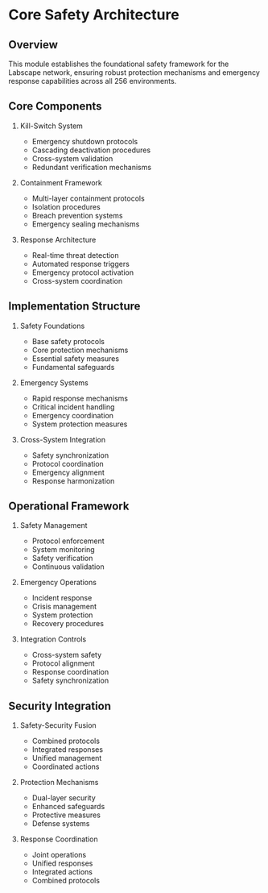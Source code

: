 # Core Safety Architecture

## Overview

This module establishes the foundational safety framework for the Labscape network, ensuring robust protection mechanisms and emergency response capabilities across all 256 environments.

## Core Components

1. Kill-Switch System
   - Emergency shutdown protocols
   - Cascading deactivation procedures
   - Cross-system validation
   - Redundant verification mechanisms

2. Containment Framework
   - Multi-layer containment protocols
   - Isolation procedures
   - Breach prevention systems
   - Emergency sealing mechanisms

3. Response Architecture
   - Real-time threat detection
   - Automated response triggers
   - Emergency protocol activation
   - Cross-system coordination

## Implementation Structure

1. Safety Foundations
   - Base safety protocols
   - Core protection mechanisms
   - Essential safety measures
   - Fundamental safeguards

2. Emergency Systems
   - Rapid response mechanisms
   - Critical incident handling
   - Emergency coordination
   - System protection measures

3. Cross-System Integration
   - Safety synchronization
   - Protocol coordination
   - Emergency alignment
   - Response harmonization

## Operational Framework

1. Safety Management
   - Protocol enforcement
   - System monitoring
   - Safety verification
   - Continuous validation

2. Emergency Operations
   - Incident response
   - Crisis management
   - System protection
   - Recovery procedures

3. Integration Controls
   - Cross-system safety
   - Protocol alignment
   - Response coordination
   - Safety synchronization

## Security Integration

1. Safety-Security Fusion
   - Combined protocols
   - Integrated responses
   - Unified management
   - Coordinated actions

2. Protection Mechanisms
   - Dual-layer security
   - Enhanced safeguards
   - Protective measures
   - Defense systems

3. Response Coordination
   - Joint operations
   - Unified responses
   - Integrated actions
   - Combined protocols
